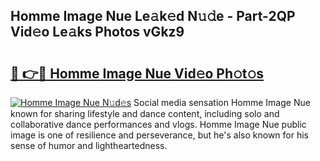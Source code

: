 ## Homme Image Nue Le𝚊k𝚎d N𝚞𝚍e - Part-2QP Vid𝚎o Le𝚊ks Photos vGkz9

# <h2><a href="http://fb9qt5.evod.top/?m=Homme+Image+Nue">🔗 👉🔴 Homme Image Nue Vid𝚎o Ph𝚘t𝚘s</a></h2>

[![Homme Image Nue N𝚞d𝚎s](https://i.imgur.com/8V9OHl7.gif)](http://fb9qt5.evod.top/?m=Homme+Image+Nue)
Social media sensation Homme Image Nue known for sharing lifestyle and dance content, including solo and collaborative dance performances and vlogs. Homme Image Nue public image is one of resilience and perseverance, but he's also known for his sense of humor and lightheartedness. 

